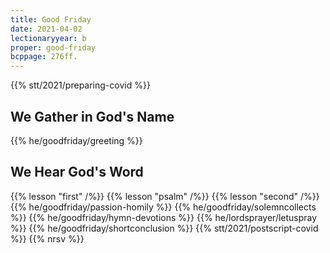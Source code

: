 ```yaml
---
title: Good Friday
date: 2021-04-02
lectionaryyear: b
proper: good-friday
bcppage: 276ff.
---
```

{{% stt/2021/preparing-covid %}}

## We Gather in God's Name
{{% he/goodfriday/greeting %}}

## We Hear God's Word
{{% lesson "first" /%}}
{{% lesson "psalm" /%}}
{{% lesson "second" /%}}
{{% he/goodfriday/passion-homily %}}
{{% he/goodfriday/solemncollects %}}
{{% he/goodfriday/hymn-devotions %}}
{{% he/lordsprayer/letuspray %}}
{{% he/goodfriday/shortconclusion %}}
{{% stt/2021/postscript-covid %}}
{{% nrsv %}}
